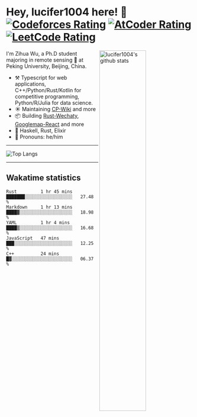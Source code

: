 # Hey, lucifer1004 here! :wave: [![Codeforces Rating](https://cp-logo.vercel.app/codeforces/lucifer1004)](https://codeforces.com/profile/lucifer1004) [![AtCoder Rating](https://cp-logo.vercel.app/atcoder/lucifer1004)](https://atcoder.jp/users/lucifer1004) [![LeetCode Rating](https://cp-logo.vercel.app/leetcode/lucifer1004)](https://leetcode-cn.com/u/lucifer1004/)

<img width="50%" align="right" alt="lucifer1004's github stats" src="https://github-readme-stats.vercel.app/api?username=lucifer1004&show_icons=true">

I'm Zihua Wu, a Ph.D student majoring in remote sensing :satellite: at Peking University, Beijing, China.

- :hammer_and_pick: Typescript for web applications, C++/Python/Rust/Kotlin for competitive programming, Python/R/Julia for data science.
- :sunny: Maintaining [CP-Wiki](https://cp-wiki.vercel.app) and more 
- :package: Building [Rust-Wechaty](https://github.com/wechaty/rust-wechaty), [Googlemap-React](https://github.com/googlemap-react/googlemap-react) and more
- :seedling: Haskell, Rust, Elixir
- :man: Pronouns: he/him

---

![Top Langs](https://github-readme-stats.vercel.app/api/top-langs/?username=lucifer1004&layout=compact)

---

## Wakatime statistics

<!--START_SECTION:waka-->
```text
Rust         1 hr 45 mins    ███████░░░░░░░░░░░░░░░░░░   27.48 % 
Markdown     1 hr 13 mins    ████▓░░░░░░░░░░░░░░░░░░░░   18.98 % 
YAML         1 hr 4 mins     ████▒░░░░░░░░░░░░░░░░░░░░   16.68 % 
JavaScript   47 mins         ███░░░░░░░░░░░░░░░░░░░░░░   12.25 % 
C++          24 mins         █▓░░░░░░░░░░░░░░░░░░░░░░░   06.37 % 
```
<!--END_SECTION:waka-->
